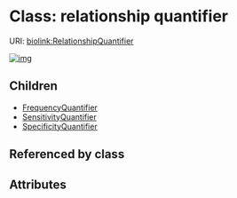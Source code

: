 
# Class: relationship quantifier




URI: [biolink:RelationshipQuantifier](https://w3id.org/biolink/vocab/RelationshipQuantifier)


[![img](https://yuml.me/diagram/nofunky;dir:TB/class/[SpecificityQuantifier],[SensitivityQuantifier],[RelationshipQuantifier]^-[SpecificityQuantifier],[RelationshipQuantifier]^-[SensitivityQuantifier],[RelationshipQuantifier]^-[FrequencyQuantifier],[FrequencyQuantifier])](https://yuml.me/diagram/nofunky;dir:TB/class/[SpecificityQuantifier],[SensitivityQuantifier],[RelationshipQuantifier]^-[SpecificityQuantifier],[RelationshipQuantifier]^-[SensitivityQuantifier],[RelationshipQuantifier]^-[FrequencyQuantifier],[FrequencyQuantifier])

## Children

 * [FrequencyQuantifier](FrequencyQuantifier.md)
 * [SensitivityQuantifier](SensitivityQuantifier.md)
 * [SpecificityQuantifier](SpecificityQuantifier.md)

## Referenced by class


## Attributes

